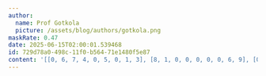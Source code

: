 ```yaml
---
author:
  name: Prof Gotkola
  picture: /assets/blog/authors/gotkola.png
maskRate: 0.47
date: 2025-06-15T02:00:01.539468
id: 729d78a0-498c-11f0-b564-71e1480f5e87
content: '[[0, 6, 7, 4, 0, 5, 0, 1, 3], [8, 1, 0, 0, 0, 0, 0, 6, 9], [0, 5, 0, 0, 0, 0, 2, 4, 0], [3, 0, 0, 0, 0, 0, 7, 5, 0], [0, 2, 9, 0, 3, 0, 1, 0, 4], [5, 8, 1, 2, 7, 4, 0, 0, 6], [1, 0, 0, 0, 0, 7, 4, 3, 8], [0, 0, 0, 3, 4, 0, 9, 2, 1], [4, 0, 8, 9, 0, 2, 0, 0, 5]]'
---
```

